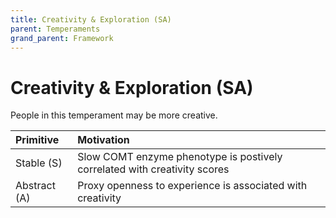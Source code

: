 ```yaml
---
title: Creativity & Exploration (SA)
parent: Temperaments
grand_parent: Framework
---
```


# Creativity & Exploration (SA)

People in this temperament may be more creative.


| Primitive       | Motivation |
| :---------------| :--------- |
| Stable (S)      | Slow COMT enzyme phenotype is postively correlated with creativity scores |
| Abstract (A)    | Proxy openness to experience is associated with creativity  |